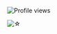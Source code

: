 ![Profile views](https://komarev.com/ghpvc/?username=dimlycore&color=F690A1)

![☆](https://i.ibb.co/FLhY7vKK/7cd5c8384a119f2eacf181b3f02d63b1.gif)

<!--
**dimlycore/dimlycore** is a ✨ _special_ ✨ repository because its `README.md` (this file) appears on your GitHub profile.

Here are some ideas to get you started:

- 🔭 I’m currently working on ...
- 🌱 I’m currently learning ...
- 👯 I’m looking to collaborate on ...
- 🤔 I’m looking for help with ...
- 💬 Ask me about ...
- 📫 How to reach me: ...
- 😄 Pronouns: ...
- ⚡ Fun fact: ...
-->
